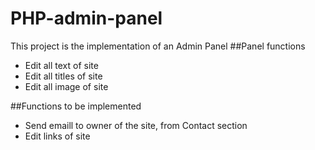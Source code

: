 # PHP-admin-panel
This project is the implementation of an Admin Panel
##Panel functions
- Edit all text of site
- Edit all titles of site
- Edit all image of site

##Functions to be implemented
- Send emaill to owner of the site, from Contact section
- Edit links of site
